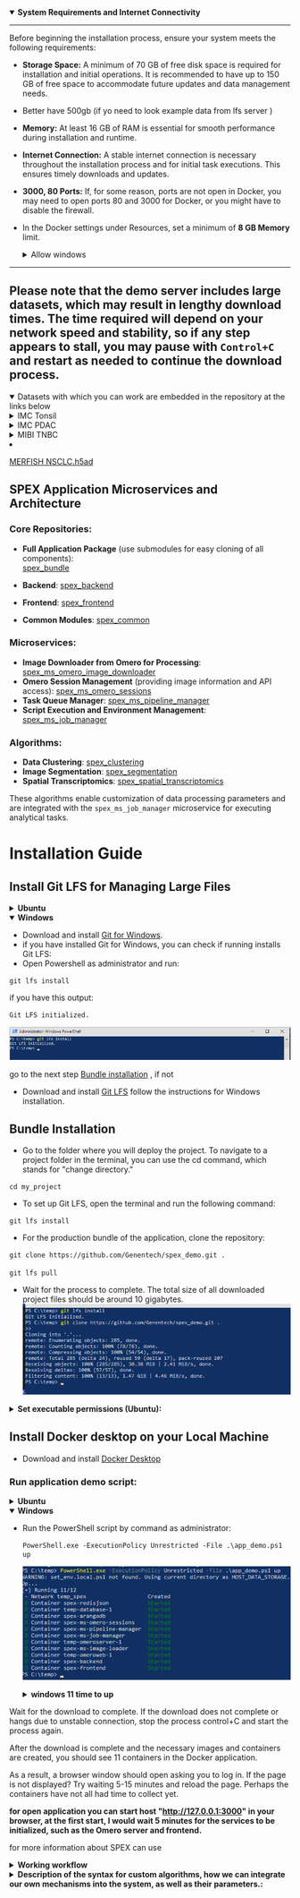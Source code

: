 <details open> <summary><b> System Requirements and Internet Connectivity</b></summary>

---

Before beginning the installation process, ensure your system meets the following requirements:

- **Storage Space:** A minimum of 70 GB of free disk space is required for installation and initial operations. It is recommended to have up to 150 GB of free space to accommodate future updates and data management needs.
- Better have 500gb (if yo need to look example data from lfs server )

- **Memory:** At least 16 GB of RAM is essential for smooth performance during installation and runtime.

- **Internet Connection:** A stable internet connection is necessary throughout the installation process and for initial task executions. This ensures timely downloads and updates.

- **3000, 80 Ports:** If, for some reason, ports are not open in Docker, you may need to open ports 80 and 3000 for Docker, or you might have to disable the firewall.

- In the Docker settings under Resources, set a minimum of **8 GB Memory** limit.

  <details><summary>Allow windows</summary>

  ![allow](workflow/images/allow.png)
  <details>
---
</details>

## Please note that the demo server includes large datasets, which may result in lengthy download times. The time required will depend on your network speed and stability, so if any step appears to stall, you may pause with `Control+C` and restart as needed to continue the download process.
<details open><summary>Datasets with which you can work are embedded in the repository at the links below</summary>
  <details><summary>IMC Tonsil</summary>

- [IMC_Tonsil.ome.tiff](demo_data/Datasets/IMC_Tonsil/IMC_Tonsil.ome.tiff)
  </details>
  <details><summary>IMC PDAC</summary>

- [IMC_PDAC_ROI1.ome.tiff](demo_data/Datasets/IMC_PDAC/IMC_PDAC_ROI1.ome.tiff)
- [IMC_PDAC_ROI2.ome.tiff](demo_data/Datasets/IMC_PDAC/IMC_PDAC_ROI2.ome.tiff)
- [IMC_PDAC_ROI3.ome.tiff](demo_data/Datasets/IMC_PDAC/IMC_PDAC_ROI3.ome.tiff)
- [IMC_PDAC_ROI4.ome.tiff](demo_data/Datasets/IMC_PDAC/IMC_PDAC_ROI4.ome.tiff)
  </details>
  <details><summary>MIBI TNBC</summary>

- [TA459_multipleCores2_Run-4_Point1.tiff](demo_data/Datasets/MIBI_TNBC/TA459_multipleCores2_Run-4_Point1.tiff)
- [TA459_multipleCores2_Run-4_Point10.tiff](demo_data/Datasets/MIBI_TNBC/TA459_multipleCores2_Run-4_Point10.tiff)
- [TA459_multipleCores2_Run-4_Point11.tiff](demo_data/Datasets/MIBI_TNBC/TA459_multipleCores2_Run-4_Point11.tiff)
- [TA459_multipleCores2_Run-4_Point12.tiff](demo_data/Datasets/MIBI_TNBC/TA459_multipleCores2_Run-4_Point12.tiff)
- [TA459_multipleCores2_Run-4_Point13.tiff](demo_data/Datasets/MIBI_TNBC/TA459_multipleCores2_Run-4_Point13.tiff)
- [TA459_multipleCores2_Run-4_Point14.tiff](demo_data/Datasets/MIBI_TNBC/TA459_multipleCores2_Run-4_Point14.tiff)
- [TA459_multipleCores2_Run-4_Point15.tiff](demo_data/Datasets/MIBI_TNBC/TA459_multipleCores2_Run-4_Point15.tiff)
- [TA459_multipleCores2_Run-4_Point16.tiff](demo_data/Datasets/MIBI_TNBC/TA459_multipleCores2_Run-4_Point16.tiff)
- [TA459_multipleCores2_Run-4_Point17.tiff](demo_data/Datasets/MIBI_TNBC/TA459_multipleCores2_Run-4_Point17.tiff)
- [TA459_multipleCores2_Run-4_Point18.tiff](demo_data/Datasets/MIBI_TNBC/TA459_multipleCores2_Run-4_Point18.tiff)
- [TA459_multipleCores2_Run-4_Point19.tiff](demo_data/Datasets/MIBI_TNBC/TA459_multipleCores2_Run-4_Point19.tiff)
- [TA459_multipleCores2_Run-4_Point2.tiff](demo_data/Datasets/MIBI_TNBC/TA459_multipleCores2_Run-4_Point2.tiff)
- [TA459_multipleCores2_Run-4_Point20.tiff](demo_data/Datasets/MIBI_TNBC/TA459_multipleCores2_Run-4_Point20.tiff)
- [TA459_multipleCores2_Run-4_Point21.tiff](demo_data/Datasets/MIBI_TNBC/TA459_multipleCores2_Run-4_Point21.tiff)
- [TA459_multipleCores2_Run-4_Point22.tiff](demo_data/Datasets/MIBI_TNBC/TA459_multipleCores2_Run-4_Point22.tiff)
- [TA459_multipleCores2_Run-4_Point23.tiff](demo_data/Datasets/MIBI_TNBC/TA459_multipleCores2_Run-4_Point23.tiff)
- [TA459_multipleCores2_Run-4_Point24.tiff](demo_data/Datasets/MIBI_TNBC/TA459_multipleCores2_Run-4_Point24.tiff)
- [TA459_multipleCores2_Run-4_Point25.tiff](demo_data/Datasets/MIBI_TNBC/TA459_multipleCores2_Run-4_Point25.tiff)
- [TA459_multipleCores2_Run-4_Point26.tiff](demo_data/Datasets/MIBI_TNBC/TA459_multipleCores2_Run-4_Point26.tiff)
- [TA459_multipleCores2_Run-4_Point27.tiff](demo_data/Datasets/MIBI_TNBC/TA459_multipleCores2_Run-4_Point27.tiff)
- [TA459_multipleCores2_Run-4_Point28.tiff](demo_data/Datasets/MIBI_TNBC/TA459_multipleCores2_Run-4_Point28.tiff)
- [TA459_multipleCores2_Run-4_Point29.tiff](demo_data/Datasets/MIBI_TNBC/TA459_multipleCores2_Run-4_Point29.tiff)
- [TA459_multipleCores2_Run-4_Point3.tiff](demo_data/Datasets/MIBI_TNBC/TA459_multipleCores2_Run-4_Point3.tiff)
- [TA459_multipleCores2_Run-4_Point30.tiff](demo_data/Datasets/MIBI_TNBC/TA459_multipleCores2_Run-4_Point30.tiff)
- [TA459_multipleCores2_Run-4_Point31.tiff](demo_data/Datasets/MIBI_TNBC/TA459_multipleCores2_Run-4_Point31.tiff)
- [TA459_multipleCores2_Run-4_Point32.tiff](demo_data/Datasets/MIBI_TNBC/TA459_multipleCores2_Run-4_Point32.tiff)
- [TA459_multipleCores2_Run-4_Point33.tiff](demo_data/Datasets/MIBI_TNBC/TA459_multipleCores2_Run-4_Point33.tiff)
- [TA459_multipleCores2_Run-4_Point34.tiff](demo_data/Datasets/MIBI_TNBC/TA459_multipleCores2_Run-4_Point34.tiff)
- [TA459_multipleCores2_Run-4_Point35.tiff](demo_data/Datasets/MIBI_TNBC/TA459_multipleCores2_Run-4_Point35.tiff)
- [TA459_multipleCores2_Run-4_Point36.tiff](demo_data/Datasets/MIBI_TNBC/TA459_multipleCores2_Run-4_Point36.tiff)
- [TA459_multipleCores2_Run-4_Point37.tiff](demo_data/Datasets/MIBI_TNBC/TA459_multipleCores2_Run-4_Point37.tiff)
- [TA459_multipleCores2_Run-4_Point38.tiff](demo_data/Datasets/MIBI_TNBC/TA459_multipleCores2_Run-4_Point38.tiff)
- [TA459_multipleCores2_Run-4_Point39.tiff](demo_data/Datasets/MIBI_TNBC/TA459_multipleCores2_Run-4_Point39.tiff)
- [TA459_multipleCores2_Run-4_Point4.tiff](demo_data/Datasets/MIBI_TNBC/TA459_multipleCores2_Run-4_Point4.tiff)
- [TA459_multipleCores2_Run-4_Point40.tiff](demo_data/Datasets/MIBI_TNBC/TA459_multipleCores2_Run-4_Point40.tiff)
- [TA459_multipleCores2_Run-4_Point41.tiff](demo_data/Datasets/MIBI_TNBC/TA459_multipleCores2_Run-4_Point41.tiff)
- [TA459_multipleCores2_Run-4_Point5.tiff](demo_data/Datasets/MIBI_TNBC/TA459_multipleCores2_Run-4_Point5.tiff)
- [TA459_multipleCores2_Run-4_Point6.tiff](demo_data/Datasets/MIBI_TNBC/TA459_multipleCores2_Run-4_Point6.tiff)
- [TA459_multipleCores2_Run-4_Point7.tiff](demo_data/Datasets/MIBI_TNBC/TA459_multipleCores2_Run-4_Point7.tiff)
- [TA459_multipleCores2_Run-4_Point8.tiff](demo_data/Datasets/MIBI_TNBC/TA459_multipleCores2_Run-4_Point8.tiff)
- [TA459_multipleCores2_Run-4_Point9.tiff](demo_data/Datasets/MIBI_TNBC/TA459_multipleCores2_Run-4_Point9.tiff)
  </details>

- [MERFISH NSCLC.h5ad](demo_data/UPLOADS/161065100/merfish_lung.h5ad)
</details>


## SPEX Application Microservices and Architecture

### Core Repositories:
- **Full Application Package** (use submodules for easy cloning of all components):  
  [spex_bundle](https://github.com/Genentech/spex_bundle)

- **Backend**: [spex_backend](https://github.com/Genentech/spex_backend)
- **Frontend**: [spex_frontend](https://github.com/Genentech/spex_frontend)
- **Common Modules**: [spex_common](https://github.com/Genentech/spex_common)

### Microservices:
- **Image Downloader from Omero for Processing**: [spex_ms_omero_image_downloader](https://github.com/Genentech/spex_ms_omero_image_downloader)
- **Omero Session Management** (providing image information and API access): [spex_ms_omero_sessions](https://github.com/Genentech/spex_ms_omero_sessions)
- **Task Queue Manager**: [spex_ms_pipeline_manager](https://github.com/Genentech/spex_ms_pipeline_manager)
- **Script Execution and Environment Management**: [spex_ms_job_manager](https://github.com/Genentech/spex_ms_job_manager)

### Algorithms:
- **Data Clustering**: [spex_clustering](https://github.com/Genentech/spex_clustering)
- **Image Segmentation**: [spex_segmentation](https://github.com/Genentech/spex_segmentation)
- **Spatial Transcriptomics**: [spex_spatial_transcriptomics](https://github.com/Genentech/spex_spatial_transcriptomics)

These algorithms enable customization of data processing parameters and are integrated with the `spex_ms_job_manager` microservice for executing analytical tasks.

# Installation Guide

## Install Git LFS for Managing Large Files

<details><summary><b> Ubuntu</b></summary>

- Open Terminal and run:
```
sudo apt update
sudo apt install git-lfs
```
</details>

<details open><summary><b> Windows</b></summary>

- Download and install [Git for Windows](https://git-scm.com/download/win).
- if you have installed Git for Windows, you can check if running installs Git LFS:
- Open Powershell as administrator and run:
```
git lfs install
```
if you have this output:
```
Git LFS initialized.
```
![Lfs](workflow/images/1_1.png)


go to the next step [Bundle installation](#bundle-installation)
, if not
- Download and install [Git LFS](https://git-lfs.github.com/)
  follow the instructions for Windows installation.
</details>




<a id="bundle-installation"></a>
## Bundle Installation

- Go to the folder where you will deploy the project.
To navigate to a project folder in the terminal, you can use the cd command, which stands for "change directory."

```
cd my_project
```

- To set up Git LFS, open the terminal and run the following command:
```
git lfs install
```

- For the production bundle of the application, clone the repository:
```
git clone https://github.com/Genentech/spex_demo.git .

git lfs pull

```
- Wait for the process to complete. The total size of all downloaded project files should be around 10 gigabytes.
![clone](workflow/images/1_2.png)

<details>
  <summary><b>Set executable permissions (Ubuntu): </b></summary>

  ```
  chmod -R +x .
  ```
</details>

## Install Docker desktop on your Local Machine
- Download and install [Docker Desktop](https://www.docker.com/products/docker-desktop)

### Run application demo script:
<details> <summary><b>Ubuntu</b></summary>

- Execute the application demo script:
  ```
  ./app_demo.sh up
  ```
</details>

<details open> <summary><b>Windows</b></summary>

- Run the PowerShell script by command as administrator:
  ```
  PowerShell.exe -ExecutionPolicy Unrestricted -File .\app_demo.ps1 up
  ```

  ![run](workflow/images/1_3.png)
  <details><summary><b>windows 11 time to up</b></summary>
    
    ![win11timeline](workflow/images/w11timeline.png)
  </details>
</details>


Wait for the download to complete. If the download does not complete or hangs due to unstable connection, stop the process control+C and start the process again.

After the download is complete and the necessary images and containers are created, you should see 11 containers in the Docker application.

As a result, a browser window should open asking you to log in. If the page is not displayed? Try waiting 5-15 minutes and reload the page. Perhaps the containers have not all had time to collect yet.


**for open application you can start host "http://127.0.0.1:3000" in your browser,
at the first start, I would wait 5 minutes for the services to be initialized, such as the Omero server and frontend.**

for more information about SPEX can use

<details> <summary><b>Working workflow</b></summary>

- login in application use username **root** and password **omero**

![login](workflow/images/2_1.gif)

- ## create process
  To initiate a test process, first select Project 1 and click the **Analyze** button.
  Next, click the "Add Process" button, and enter the name of the process, such as "test".
  Then, access the process by clicking on it in the process list, and proceed to create the first task.
  ![create process](workflow/images/2_2.gif)
- ## create tasks
  Blocks can be connected to each other; the entry point is the choice of what we work with,
  an image or an anndata file. Subsequently, we select the following related blocks,
  which perform data transformation to achieve the desired result.
  ![create tasks](workflow/images/2_3.gif)
- ## run tasks
  All tasks are executed sequentially. You can start all tasks using the "Start ▶" button or the "Play ▶"
  button in each block. Also, you can delete a block if it is not needed.
  ![run tasks](workflow/images/2_4.gif)
  - ## Fix errors
  During the initial launch, related libraries are downloaded from the internet.
  If the internet connection is unstable, the installation may fail, indicated by a red flag over the task name.
  To reinitialize the installation or restart the task, you need to press the play button **▶** as shown below.
  ![errors](workflow/images/2_5.gif)
  - ## View results
  The results of the pipeline execution can be viewed in the review tab.
  If for some reason they are not displayed, you can request the data to be regenerated by pressing the
  "Delete zarr data" button and then the "Create zarr data" button.
  ![results](workflow/images/2_6.gif)
</details>


<details> <summary><b>Description of the syntax for custom algorithms, how we can integrate our own mechanisms into the system, as well as their parameters.:</b></summary>

All scripts are located inside the project at the path /demo_data/scripts/, where there are three folders containing various scripts that are already used in the project. Any of them can be used as a reference example.
Below, you will also find descriptions of possible modifications that can be applied.
## Project Structure

- **Project root**
  - `manifest.json` — The main project manifest (if used). It may contain global settings or link individual pipeline stages.
  - Other files unrelated to a specific stage.

- **Stage folders** (e.g., `load_anndata`, `clustering`, `dimensionality_reduction`)
  - **`manifest.json`** (inside the stage folder)
    - Describes the key parameters required by this stage.
    - Contains the stage name, description, execution order (`stage`), input parameters (`params`), and expected output (`return`).
    - Defines dependencies (`depends_and_script`, `depends_or_script`) and environment settings (`conda`, `libs`, `conda_pip`).
    - **Conda Environments**: If `conda` is specified, the system creates or uses a Conda environment with the requested Python version and installs the necessary libraries (`libs` via Conda, `conda_pip` via pip).
    - **Parameter Definitions**: The `params` section in `manifest.json` must include precise details for all possible parameter types to ensure smooth communication between the client and the script.
    - **Result Transfer**: The result of each script is passed to the next stage through the structured output format defined in `return`.

  - **`app.py`** (the executable script for this stage)
    - This file must always be named `app.py` to maintain consistency.
    - It contains the core logic: reading data, processing it, and returning results.
    - Typically includes a `run(**kwargs)` function that:
      1. **Imports necessary dependencies** (e.g., `scanpy`, `numpy`).
      2. **Reads parameters** from `kwargs` (e.g., file paths, method choices, metrics).
      3. **Executes core functions** (e.g., data loading, clustering, dimensionality reduction).
      4. **Returns results** in the format defined in `manifest.json`.

## Parameter Types and Manifest Definitions

Each stage's `manifest.json` should specify parameters under `params` using the following structure:

```json
"params": {
    "parameter_name": {
        "name": "Parameter Name",
        "label": "User-friendly label",
        "description": "Detailed description of the parameter",
        "type": "TYPE",
        "required": true,
        "default": "default_value",
        "enum": ["option1", "option2"],
        "min": 0,
        "max": 100
    }
}
```

### Supported Parameter Types

#### Basic Types
| Type       | Description & Manifest Example |
|------------|--------------------------------|
| `string`   | A text field. `{ "type": "string" }` |
| `int`      | Integer input. `{ "type": "int", "min": 0, "max": 100 }` |
| `float`    | Floating-point number. `{ "type": "float", "min": 0.0, "max": 1.0 }` |
| `enum`     | A dropdown selection. `{ "type": "enum", "enum": ["option1", "option2"] }` |

#### File and Data Types
| Type       | Description & Manifest Example |
|------------|--------------------------------|
| `file`     | A file selector. `{ "type": "file" }` |
| `dataGrid` | A structured table/grid input. `{ "type": "dataGrid" }` |

#### Image and Channel Selection
| Type       | Description & Manifest Example |
|------------|--------------------------------|
| `omero`    | Image selection from OMERO. `{ "type": "omero" }` |
| `channel`  | A single channel selector. `{ "type": "channel" }` |
| `channels` | Multi-channel selector. `{ "type": "channels" }` |

#### Job and Process Selection
| Type       | Description & Manifest Example |
|------------|--------------------------------|
| `job_id`   | A job selector. `{ "type": "job_id" }` |
| `process_job_id` | A process job selector. `{ "type": "process_job_id" }` |

These types are mapped to their respective React components in the UI, ensuring proper handling on the client-side.

## Supported File Formats

### **1. Image and Microscopy Data Formats (OMERO)**
OMERO supports various image formats, excluding those with a time dimension (e.g., time-lapse TIFFs).

| Format        | Description |
|--------------|-------------|
| **TIFF (.tif, .tiff)** | Multi-channel, multi-dimensional image storage widely used in microscopy. |
| **OME-TIFF (.ome.tif, .ome.tiff)** | A standardized format supporting structured metadata and multiple channels (CXY or CYXZ). |

**Unsupported Formats:**
- **TIFF stacks with time dimension (TXYC or TXYZC)** → Not supported for direct OMERO ingestion in this workflow.

### **2. AnnData File Format (H5AD)**
H5AD is a format used for storing annotated multi-dimensional data, particularly in single-cell transcriptomics and spatial biology.

#### **H5AD File Structure**
- **Observations (Cells or Regions) (`adata.obs`)**
  - `fov`, `volume`, `min_x`, `max_x`, `min_y`, `max_y` — Metadata defining spatial boundaries and properties.

- **Variables (Genes or Features) (`adata.var`)**
  - Contains `n_vars` variables (e.g., genes), with no additional annotations.

- **Spatial Data (`adata.obsm`, `adata.uns`)**
  - Stores spatial coordinates and additional metadata.

#### **Manifest Definition for H5AD Files**
```json
{
  "params": {
    "adata": {
      "name": "AnnData File",
      "label": "Spatial transcriptomics dataset",
      "description": "H5AD file containing spatial gene expression data",
      "type": "file",
      "required": true
    }
  }
}
```
</details>
